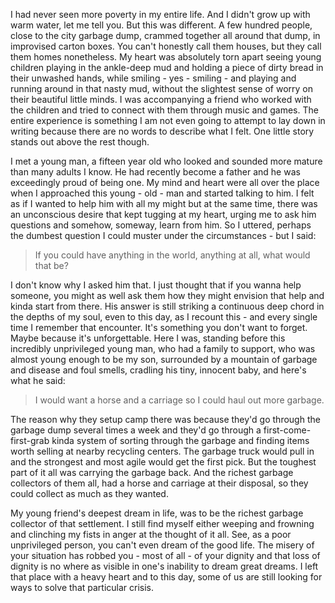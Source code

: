 I had never seen more poverty in my entire life. And I didn't grow up with warm water, let me tell you. But this was different. A few hundred people, close to the city garbage dump, crammed together all around that dump, in improvised carton boxes. You can't honestly call them houses, but they call them homes nonetheless. My heart was absolutely torn apart seeing young children playing in the ankle-deep mud and holding a piece of dirty bread in their unwashed hands, while smiling - yes - smiling - and playing and running around in that nasty mud, without the slightest sense of worry on their beautiful little minds. I was accompanying a friend who worked with the children and tried to connect with them through music and games. The entire experience is something I am not even going to attempt to lay down in writing because there are no words to describe what I felt. One little story stands out above the rest though.

I met a young man, a fifteen year old who looked and sounded more mature than many adults I know. He had recently become a father and he was exceedingly proud of being one. My mind and heart were all over the place when I approached this young - old - man and started talking to him. I felt as if I wanted to help him with all my might but at the same time, there was an unconscious desire that kept tugging at my heart, urging me to ask him questions and somehow, someway, learn from him. So I uttered, perhaps the dumbest question I could muster under the circumstances - but I said:

> If you could have anything in the world, anything at all, what would that be?

I don't know why I asked him that. I just thought that if you wanna help someone, you might as well ask them how they might envision that help and kinda start from there. His answer is still striking a continuous deep chord in the depths of my soul, even to this day, as I recount this - and every single time I remember that encounter. It's something you don't want to forget. Maybe because it's unforgettable. Here I was, standing before this incredibly unprivileged young man, who had a family to support, who was almost young enough to be my son, surrounded by a mountain of garbage and disease and foul smells, cradling his tiny, innocent baby, and here's what he said:

> I would want a horse and a carriage so I could haul out more garbage.

The reason why they setup camp there was because they'd go through the garbage dump several times a week and they'd go through a first-come-first-grab kinda system of sorting through the garbage and finding items worth selling at nearby recycling centers. The garbage truck would pull in and the strongest and most agile would get the first pick. But the toughest part of it all was carrying the garbage back. And the richest garbage collectors of them all, had a horse and carriage at their disposal, so they could collect as much as they wanted.

My young friend's deepest dream in life, was to be the richest garbage collector of that settlement. I still find myself either weeping and frowning and clinching my fists in anger at the thought of it all. See, as a poor unprivileged person, you can't even dream of the good life. The misery of your situation has robbed you - most of all - of your dignity and that loss of dignity is no where as visible in one's inability to dream great dreams. I left that place with a heavy heart and to this day, some of us are still looking for ways to solve that particular crisis.
